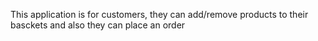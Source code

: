 This application is for customers, they can add/remove products to their basckets and also they can place an order

